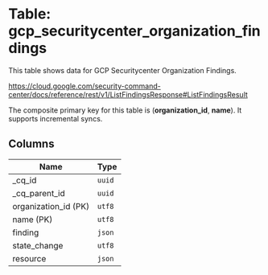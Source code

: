 # Table: gcp_securitycenter_organization_findings

This table shows data for GCP Securitycenter Organization Findings.

https://cloud.google.com/security-command-center/docs/reference/rest/v1/ListFindingsResponse#ListFindingsResult

The composite primary key for this table is (**organization_id**, **name**).
It supports incremental syncs.

## Columns

| Name          | Type          |
| ------------- | ------------- |
|_cq_id|`uuid`|
|_cq_parent_id|`uuid`|
|organization_id (PK)|`utf8`|
|name (PK)|`utf8`|
|finding|`json`|
|state_change|`utf8`|
|resource|`json`|